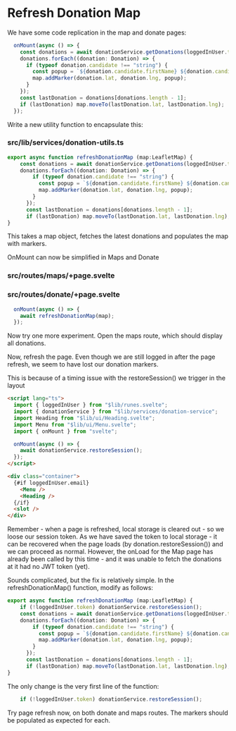 # Refresh Donation Map

We have some code replication in the map and donate pages:

~~~typescript
  onMount(async () => {
    const donations = await donationService.getDonations(loggedInUser.token);
    donations.forEach((donation: Donation) => {
      if (typeof donation.candidate !== "string") {
        const popup = `${donation.candidate.firstName} ${donation.candidate.lastName}: €${donation.amount}`;
        map.addMarker(donation.lat, donation.lng, popup);
      }
    });
    const lastDonation = donations[donations.length - 1];
    if (lastDonation) map.moveTo(lastDonation.lat, lastDonation.lng);
  });
~~~

Write a new utility function to encapsulate this:

### src/lib/services/donation-utils.ts

~~~typescript
export async function refreshDonationMap (map:LeafletMap) {
    const donations = await donationService.getDonations(loggedInUser.token);
    donations.forEach((donation: Donation) => {
        if (typeof donation.candidate !== "string") {
          const popup = `${donation.candidate.firstName} ${donation.candidate.lastName}: €${donation.amount}`;
          map.addMarker(donation.lat, donation.lng, popup);
        }
      });
      const lastDonation = donations[donations.length - 1];
      if (lastDonation) map.moveTo(lastDonation.lat, lastDonation.lng);
}
~~~

This takes a map object, fetches the latest donations and populates the map with markers.

OnMount can now be simplified in Maps and Donate

### src/routes/maps/+page.svelte

### src/routes/donate/+page.svelte

~~~typescript
  onMount(async () => {
    await refreshDonationMap(map);
  });
~~~

Now try one more experiment. Open the maps route, which should display all donations.

Now, refresh the page. Even though we are still logged in after the page refresh, we seem to have lost our donation markers.

This is because of a timing issue with the restoreSession() we trigger in the layout

~~~html
<script lang="ts">
  import { loggedInUser } from "$lib/runes.svelte";
  import { donationService } from "$lib/services/donation-service";
  import Heading from "$lib/ui/Heading.svelte";
  import Menu from "$lib/ui/Menu.svelte";
  import { onMount } from "svelte";

  onMount(async () => {
    await donationService.restoreSession();
  });
</script>

<div class="container">
  {#if loggedInUser.email}
    <Menu />
    <Heading />
  {/if}
  <slot />
</div>

~~~

Remember - when a page is refreshed, local storage is cleared out - so we loose our session token. As we have saved the token to local storage - it can be recovered when the page loads (by donation.restoreSession()) and we can proceed as normal. However, the onLoad for the Map page has already been called by this time - and it was unable to fetch the donations at it had no JWT token (yet).

Sounds complicated, but the fix is relatively simple. In the refreshDonationMap() function, modify as follows:

~~~typescript
export async function refreshDonationMap (map:LeafletMap) {
    if (!loggedInUser.token) donationService.restoreSession();
    const donations = await donationService.getDonations(loggedInUser.token);
    donations.forEach((donation: Donation) => {
        if (typeof donation.candidate !== "string") {
          const popup = `${donation.candidate.firstName} ${donation.candidate.lastName}: €${donation.amount}`;
          map.addMarker(donation.lat, donation.lng, popup);
        }
      });
      const lastDonation = donations[donations.length - 1];
      if (lastDonation) map.moveTo(lastDonation.lat, lastDonation.lng);
}
~~~

The only change is the very first line of the function:

~~~typescript
    if (!loggedInUser.token) donationService.restoreSession();
~~~

Try page refresh now, on both donate and maps routes. The markers should be populated as expected for each.



